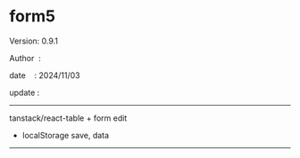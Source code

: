﻿# form5

 Version: 0.9.1

 Author  :
 
 date    : 2024/11/03

 update :

***

tanstack/react-table + form edit

* localStorage save, data
***
